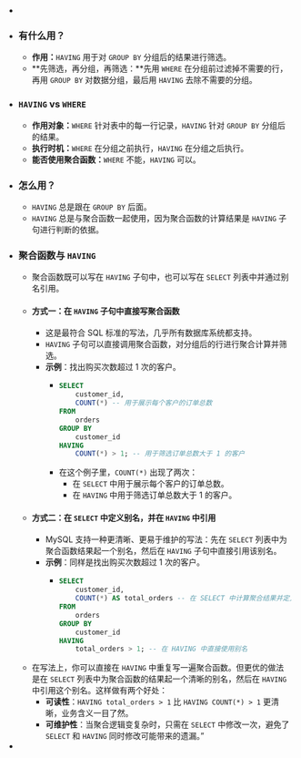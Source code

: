 -
- ### 有什么用？
	- **作用：**`HAVING` 用于对 `GROUP BY` 分组后的结果进行筛选。
	- **先筛选，再分组，再筛选：**先用 `WHERE` 在分组前过滤掉不需要的行，再用 `GROUP BY` 对数据分组，最后用 `HAVING` 去除不需要的分组。
- ### `HAVING` vs `WHERE`
	- **作用对象：**`WHERE` 针对表中的每一行记录，`HAVING` 针对 `GROUP BY` 分组后的结果。
	- **执行时机：**`WHERE` 在分组之前执行，`HAVING` 在分组之后执行。
	- **能否使用聚合函数：**`WHERE` 不能，`HAVING` 可以。
- ### 怎么用？
	- `HAVING` 总是跟在 `GROUP BY` 后面。
	- `HAVING` 总是与聚合函数一起使用，因为聚合函数的计算结果是 `HAVING` 子句进行判断的依据。
- ### 聚合函数与 `HAVING`
	- 聚合函数既可以写在 `HAVING` 子句中，也可以写在 `SELECT` 列表中并通过别名引用。
	- #### 方式一：在  `HAVING`  子句中直接写聚合函数
		- 这是最符合 SQL 标准的写法，几乎所有数据库系统都支持。
		- `HAVING` 子句可以直接调用聚合函数，对分组后的行进行聚合计算并筛选。
		- **示例**：找出购买次数超过 1 次的客户。
			- ```sql
			  SELECT
			      customer_id,
			      COUNT(*) -- 用于展示每个客户的订单总数
			  FROM
			      orders
			  GROUP BY
			      customer_id
			  HAVING
			      COUNT(*) > 1; -- 用于筛选订单总数大于 1 的客户
			  ```
			- 在这个例子里，`COUNT(*)` 出现了两次：
				- 在 `SELECT` 中用于展示每个客户的订单总数。
				- 在 `HAVING` 中用于筛选订单总数大于 1 的客户。
	- #### 方式二：在 `SELECT` 中定义别名，并在 `HAVING` 中引用
		- MySQL 支持一种更清晰、更易于维护的写法：先在 `SELECT` 列表中为聚合函数结果起一个别名，然后在 `HAVING` 子句中直接引用该别名。
		- **示例**：同样是找出购买次数超过 1 次的客户。
			- ```sql
			  SELECT
			      customer_id,
			      COUNT(*) AS total_orders -- 在 SELECT 中计算聚合结果并定义别名
			  FROM
			      orders
			  GROUP BY
			      customer_id
			  HAVING
			      total_orders > 1; -- 在 HAVING 中直接使用别名
			  ```
	- 在写法上，你可以直接在 `HAVING` 中重复写一遍聚合函数。但更优的做法是在 `SELECT` 列表中为聚合函数的结果起一个清晰的别名，然后在 `HAVING` 中引用这个别名。这样做有两个好处：
		- **可读性**：`HAVING total_orders > 1` 比 `HAVING COUNT(*) > 1` 更清晰，业务含义一目了然。
		- **可维护性**：当聚合逻辑变复杂时，只需在 `SELECT` 中修改一次，避免了 `SELECT` 和 `HAVING` 同时修改可能带来的遗漏。”
-
